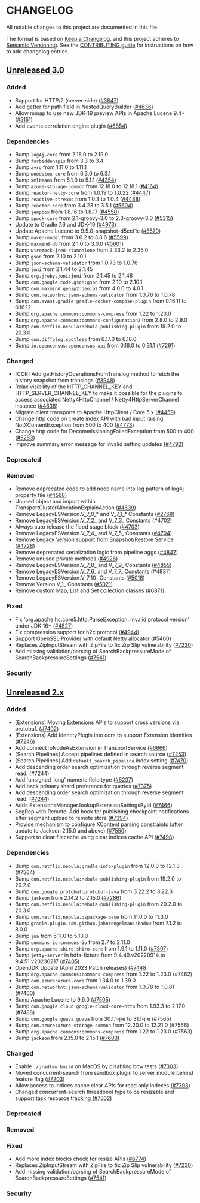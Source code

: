 # CHANGELOG
All notable changes to this project are documented in this file.

The format is based on [Keep a Changelog](https://keepachangelog.com/en/1.0.0/), and this project adheres to [Semantic Versioning](https://semver.org/spec/v2.0.0.html). See the [CONTRIBUTING guide](./CONTRIBUTING.md#Changelog) for instructions on how to add changelog entries.

## [Unreleased 3.0]
### Added
- Support for HTTP/2 (server-side) ([#3847](https://github.com/opensearch-project/OpenSearch/pull/3847))
- Add getter for path field in NestedQueryBuilder ([#4636](https://github.com/opensearch-project/OpenSearch/pull/4636))
- Allow mmap to use new JDK-19 preview APIs in Apache Lucene 9.4+ ([#5151](https://github.com/opensearch-project/OpenSearch/pull/5151))
- Add events correlation engine plugin ([#6854](https://github.com/opensearch-project/OpenSearch/issues/6854))

### Dependencies
- Bump `log4j-core` from 2.18.0 to 2.19.0
- Bump `forbiddenapis` from 3.3 to 3.4
- Bump `avro` from 1.11.0 to 1.11.1
- Bump `woodstox-core` from 6.3.0 to 6.3.1
- Bump `xmlbeans` from 5.1.0 to 5.1.1 ([#4354](https://github.com/opensearch-project/OpenSearch/pull/4354))
- Bump `azure-storage-common` from 12.18.0 to 12.18.1 ([#4164](https://github.com/opensearch-project/OpenSearch/pull/4664))
- Bump `reactor-netty-core` from 1.0.19 to 1.0.22 ([#4447](https://github.com/opensearch-project/OpenSearch/pull/4447))
- Bump `reactive-streams` from 1.0.3 to 1.0.4 ([#4488](https://github.com/opensearch-project/OpenSearch/pull/4488))
- Bump `reactor-core` from 3.4.23 to 3.5.1 ([#5604](https://github.com/opensearch-project/OpenSearch/pull/5604))
- Bump `jempbox` from 1.8.16 to 1.8.17 ([#4550](https://github.com/opensearch-project/OpenSearch/pull/4550))
- Bump `spock-core` from 2.1-groovy-3.0 to 2.3-groovy-3.0 ([#5315](https://github.com/opensearch-project/OpenSearch/pull/5315))
- Update to Gradle 7.6 and JDK-19 ([#4973](https://github.com/opensearch-project/OpenSearch/pull/4973))
- Update Apache Lucene to 9.5.0-snapshot-d5cef1c ([#5570](https://github.com/opensearch-project/OpenSearch/pull/5570))
- Bump `maven-model` from 3.6.2 to 3.8.6 ([#5599](https://github.com/opensearch-project/OpenSearch/pull/5599))
- Bump `maxmind-db` from 2.1.0 to 3.0.0 ([#5601](https://github.com/opensearch-project/OpenSearch/pull/5601))
- Bump `wiremock-jre8-standalone` from 2.33.2 to 2.35.0
- Bump `gson` from 2.10 to 2.10.1
- Bump `json-schema-validator` from 1.0.73 to 1.0.76
- Bump `joni` from 2.1.44 to 2.1.45
- Bump `org.jruby.joni:joni` from 2.1.45 to 2.1.48
- Bump `com.google.code.gson:gson` from 2.10 to 2.10.1
- Bump `com.maxmind.geoip2:geoip2` from 4.0.0 to 4.0.1
- Bump `com.networknt:json-schema-validator` from 1.0.76 to 1.0.78
- Bump `com.avast.gradle:gradle-docker-compose-plugin` from 0.16.11 to 0.16.12
- Bump `org.apache.commons:commons-compress` from 1.22 to 1.23.0
- Bump `org.apache.commons:commons-configuration2` from 2.8.0 to 2.9.0
- Bump `com.netflix.nebula:nebula-publishing-plugin` from 19.2.0 to 20.3.0
- Bump `com.diffplug.spotless` from 6.17.0 to 6.18.0
- Bump `io.opencensus:opencensus-api` from 0.18.0 to 0.31.1 ([#7291](https://github.com/opensearch-project/OpenSearch/pull/7291))

### Changed
- [CCR] Add getHistoryOperationsFromTranslog method to fetch the history snapshot from translogs ([#3948](https://github.com/opensearch-project/OpenSearch/pull/3948))
- Relax visibility of the HTTP_CHANNEL_KEY and HTTP_SERVER_CHANNEL_KEY to make it possible for the plugins to access associated Netty4HttpChannel / Netty4HttpServerChannel instance ([#4638](https://github.com/opensearch-project/OpenSearch/pull/4638))
- Migrate client transports to Apache HttpClient / Core 5.x ([#4459](https://github.com/opensearch-project/OpenSearch/pull/4459))
- Change http code on create index API with bad input raising NotXContentException from 500 to 400 ([#4773](https://github.com/opensearch-project/OpenSearch/pull/4773))
- Change http code for DecommissioningFailedException from 500 to 400 ([#5283](https://github.com/opensearch-project/OpenSearch/pull/5283))
- Improve summary error message for invalid setting updates ([#4792](https://github.com/opensearch-project/OpenSearch/pull/4792))

### Deprecated

### Removed
- Remove deprecated code to add node name into log pattern of log4j property file ([#4568](https://github.com/opensearch-project/OpenSearch/pull/4568))
- Unused object and import within TransportClusterAllocationExplainAction ([#4639](https://github.com/opensearch-project/OpenSearch/pull/4639))
- Remove LegacyESVersion.V_7_0_* and V_7_1_* Constants ([#2768](https://https://github.com/opensearch-project/OpenSearch/pull/2768))
- Remove LegacyESVersion.V_7_2_ and V_7_3_ Constants ([#4702](https://github.com/opensearch-project/OpenSearch/pull/4702))
- Always auto release the flood stage block ([#4703](https://github.com/opensearch-project/OpenSearch/pull/4703))
- Remove LegacyESVersion.V_7_4_ and V_7_5_ Constants ([#4704](https://github.com/opensearch-project/OpenSearch/pull/4704))
- Remove Legacy Version support from Snapshot/Restore Service ([#4728](https://github.com/opensearch-project/OpenSearch/pull/4728))
- Remove deprecated serialization logic from pipeline aggs ([#4847](https://github.com/opensearch-project/OpenSearch/pull/4847))
- Remove unused private methods ([#4926](https://github.com/opensearch-project/OpenSearch/pull/4926))
- Remove LegacyESVersion.V_7_8_ and V_7_9_ Constants ([#4855](https://github.com/opensearch-project/OpenSearch/pull/4855))
- Remove LegacyESVersion.V_7_6_ and V_7_7_ Constants ([#4837](https://github.com/opensearch-project/OpenSearch/pull/4837))
- Remove LegacyESVersion.V_7_10_ Constants ([#5018](https://github.com/opensearch-project/OpenSearch/pull/5018))
- Remove Version.V_1_ Constants ([#5021](https://github.com/opensearch-project/OpenSearch/pull/5021))
- Remove custom Map, List and Set collection classes ([#6871](https://github.com/opensearch-project/OpenSearch/pull/6871))

### Fixed
- Fix 'org.apache.hc.core5.http.ParseException: Invalid protocol version' under JDK 16+ ([#4827](https://github.com/opensearch-project/OpenSearch/pull/4827))
- Fix compression support for h2c protocol ([#4944](https://github.com/opensearch-project/OpenSearch/pull/4944))
- Support OpenSSL Provider with default Netty allocator ([#5460](https://github.com/opensearch-project/OpenSearch/pull/5460))
- Replaces ZipInputStream with ZipFile to fix Zip Slip vulnerability ([#7230](https://github.com/opensearch-project/OpenSearch/pull/7230))
- Add missing validation/parsing of SearchBackpressureMode of SearchBackpressureSettings ([#7541](https://github.com/opensearch-project/OpenSearch/pull/7541))

### Security

## [Unreleased 2.x]
### Added
- [Extensions] Moving Extensions APIs to support cross versions via protobuf. ([#7402](https://github.com/opensearch-project/OpenSearch/issues/7402))
- [Extensions] Add IdentityPlugin into core to support Extension identities ([#7246](https://github.com/opensearch-project/OpenSearch/pull/7246))
- Add connectToNodeAsExtension in TransportService ([#6866](https://github.com/opensearch-project/OpenSearch/pull/6866))
- [Search Pipelines] Accept pipelines defined in search source ([#7253](https://github.com/opensearch-project/OpenSearch/pull/7253))
- [Search Pipelines] Add `default_search_pipeline` index setting ([#7470](https://github.com/opensearch-project/OpenSearch/pull/7470))
- Add descending order search optimization through reverse segment read. ([#7244](https://github.com/opensearch-project/OpenSearch/pull/7244))
- Add 'unsigned_long' numeric field type ([#6237](https://github.com/opensearch-project/OpenSearch/pull/6237))
- Add back primary shard preference for queries ([#7375](https://github.com/opensearch-project/OpenSearch/pull/7375))
- Add descending order search optimization through reverse segment read. ([#7244](https://github.com/opensearch-project/OpenSearch/pull/7244))
- Adds ExtensionsManager.lookupExtensionSettingsById ([#7466](https://github.com/opensearch-project/OpenSearch/pull/7466))
- SegRep with Remote: Add hook for publishing checkpoint notifications after segment upload to remote store ([#7394](https://github.com/opensearch-project/OpenSearch/pull/7394))
- Provide mechanism to configure XContent parsing constraints (after update to Jackson 2.15.0 and above) ([#7550](https://github.com/opensearch-project/OpenSearch/pull/7550))
- Support to clear filecache using clear indices cache API ([#7498](https://github.com/opensearch-project/OpenSearch/pull/7498))

### Dependencies
- Bump `com.netflix.nebula:gradle-info-plugin` from 12.0.0 to 12.1.3 (#7564)
- Bump `com.netflix.nebula:nebula-publishing-plugin` from 19.2.0 to 20.2.0
- Bump `com.google.protobuf:protobuf-java` from 3.22.2 to 3.22.3
- Bump `jackson` from 2.14.2 to 2.15.0 ([#7286](https://github.com/opensearch-project/OpenSearch/pull/7286))
- Bump `com.netflix.nebula:nebula-publishing-plugin` from 20.2.0 to 20.3.0
- Bump `com.netflix.nebula.ospackage-base` from 11.0.0 to 11.3.0
- Bump `gradle.plugin.com.github.johnrengelman:shadow` from 7.1.2 to 8.0.0
- Bump `jna` from 5.11.0 to 5.13.0
- Bump `commons-io:commons-io` from 2.7 to 2.11.0
- Bump `org.apache.shiro:shiro-core` from 1.9.1 to 1.11.0 ([#7397](https://github.com/opensearch-project/OpenSearch/pull/7397))
- Bump `jetty-server` in hdfs-fixture from 9.4.49.v20220914 to 9.4.51.v20230217 ([#7405](https://github.com/opensearch-project/OpenSearch/pull/7405))
- OpenJDK Update (April 2023 Patch releases) ([#7448](https://github.com/opensearch-project/OpenSearch/pull/7448)
- Bump `org.apache.commons:commons-compress` from 1.22 to 1.23.0 (#7462)
- Bump `com.azure:azure-core` from 1.34.0 to 1.39.0
- Bump `com.networknt:json-schema-validator` from 1.0.78 to 1.0.81 (#7460)
- Bump Apache Lucene to 9.6.0 ([#7505](https://github.com/opensearch-project/OpenSearch/pull/7505))
- Bump `com.google.cloud:google-cloud-core-http` from 1.93.3 to 2.17.0 (#7488)
- Bump `com.google.guava:guava` from 30.1.1-jre to 31.1-jre (#7565)
- Bump `com.azure:azure-storage-common` from 12.20.0 to 12.21.0 (#7566)
- Bump `org.apache.commons:commons-compress` from 1.22 to 1.23.0 (#7563)
- Bump `jackson` from 2.15.0 to 2.15.1 ([#7603](https://github.com/opensearch-project/OpenSearch/pull/7603))

### Changed
- Enable `./gradlew build` on MacOS by disabling bcw tests ([#7303](https://github.com/opensearch-project/OpenSearch/pull/7303))
- Moved concurrent-search from sandbox plugin to server module behind feature flag ([#7203](https://github.com/opensearch-project/OpenSearch/pull/7203))
- Allow access to indices cache clear APIs for read only indexes ([#7303](https://github.com/opensearch-project/OpenSearch/pull/7303))
- Changed concurrent-search threadpool type to be resizable and support task resource tracking ([#7502](https://github.com/opensearch-project/OpenSearch/pull/7502))

### Deprecated

### Removed

### Fixed
- Add more index blocks check for resize APIs ([#6774](https://github.com/opensearch-project/OpenSearch/pull/6774))
- Replaces ZipInputStream with ZipFile to fix Zip Slip vulnerability ([#7230](https://github.com/opensearch-project/OpenSearch/pull/7230))
- Add missing validation/parsing of SearchBackpressureMode of SearchBackpressureSettings ([#7541](https://github.com/opensearch-project/OpenSearch/pull/7541))

### Security

[Unreleased 3.0]: https://github.com/opensearch-project/OpenSearch/compare/2.x...HEAD
[Unreleased 2.x]: https://github.com/opensearch-project/OpenSearch/compare/2.7...2.x
